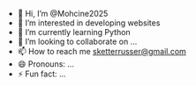 - 👋 Hi, I’m @Mohcine2025
- 👀 I’m interested in developing websites
- 🌱 I’m currently learning Python
- 💞️ I’m looking to collaborate on ...
- 📫 How to reach me sketterrusser@gmail.com
- 😄 Pronouns: ...
- ⚡ Fun fact: ...

<!---
Mohcine2025/Mohcine2025 is a ✨ special ✨ repository because its `README.md` (this file) appears on your GitHub profile.
You can click the Preview link to take a look at your changes.
--->
